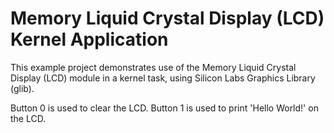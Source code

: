 # Memory Liquid Crystal Display (LCD) Kernel Application


This example project demonstrates use of the Memory Liquid Crystal Display (LCD) module in a kernel task, using Silicon Labs Graphics Library (glib).


Button 0 is used to clear the LCD.
Button 1 is used to print 'Hello World!' on the LCD.

